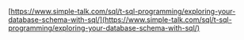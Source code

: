 
[https://www.simple-talk.com/sql/t-sql-programming/exploring-your-database-schema-with-sql/](https://www.simple-talk.com/sql/t-sql-programming/exploring-your-database-schema-with-sql/)



